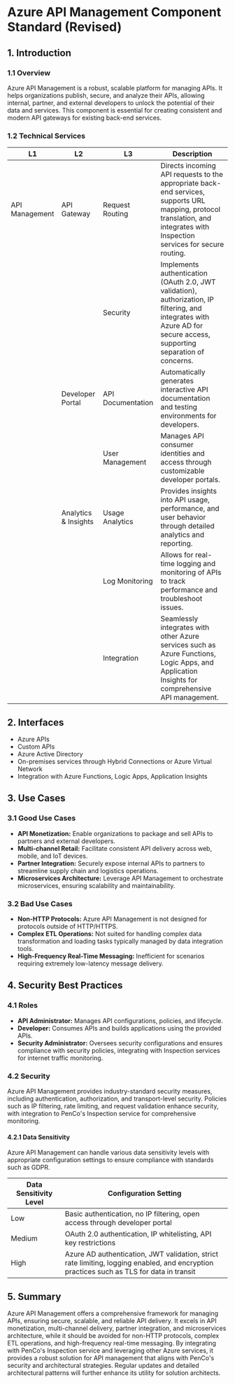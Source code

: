 # Azure API Management Component Standard (Revised)

## 1. Introduction

### 1.1 Overview

Azure API Management is a robust, scalable platform for managing APIs. It helps organizations publish, secure, and analyze their APIs, allowing internal, partner, and external developers to unlock the potential of their data and services. This component is essential for creating consistent and modern API gateways for existing back-end services.

### 1.2 Technical Services

| L1              | L2                  | L3                  | Description                                                                                                                                      |
|-----------------|---------------------|---------------------|--------------------------------------------------------------------------------------------------------------------------------------------------|
| API Management  | API Gateway         | Request Routing     | Directs incoming API requests to the appropriate back-end services, supports URL mapping, protocol translation, and integrates with Inspection services for secure routing. |
|                 |                     | Security            | Implements authentication (OAuth 2.0, JWT validation), authorization, IP filtering, and integrates with Azure AD for secure access, supporting separation of concerns. |
|                 | Developer Portal    | API Documentation   | Automatically generates interactive API documentation and testing environments for developers.                                                   |
|                 |                     | User Management     | Manages API consumer identities and access through customizable developer portals.                                                               |
|                 | Analytics & Insights| Usage Analytics     | Provides insights into API usage, performance, and user behavior through detailed analytics and reporting.                                       |
|                 |                     | Log Monitoring      | Allows for real-time logging and monitoring of APIs to track performance and troubleshoot issues.                                                |
|                 |                     | Integration         | Seamlessly integrates with other Azure services such as Azure Functions, Logic Apps, and Application Insights for comprehensive API management.  |

## 2. Interfaces

- Azure APIs
- Custom APIs
- Azure Active Directory
- On-premises services through Hybrid Connections or Azure Virtual Network
- Integration with Azure Functions, Logic Apps, Application Insights

## 3. Use Cases

### 3.1 Good Use Cases

- **API Monetization:** Enable organizations to package and sell APIs to partners and external developers.
- **Multi-channel Retail:** Facilitate consistent API delivery across web, mobile, and IoT devices.
- **Partner Integration:** Securely expose internal APIs to partners to streamline supply chain and logistics operations.
- **Microservices Architecture:** Leverage API Management to orchestrate microservices, ensuring scalability and maintainability.

### 3.2 Bad Use Cases

- **Non-HTTP Protocols:** Azure API Management is not designed for protocols outside of HTTP/HTTPS.
- **Complex ETL Operations:** Not suited for handling complex data transformation and loading tasks typically managed by data integration tools.
- **High-Frequency Real-Time Messaging:** Inefficient for scenarios requiring extremely low-latency message delivery.

## 4. Security Best Practices

### 4.1 Roles

- **API Administrator:** Manages API configurations, policies, and lifecycle.
- **Developer:** Consumes APIs and builds applications using the provided APIs.
- **Security Administrator:** Oversees security configurations and ensures compliance with security policies, integrating with Inspection services for internet traffic monitoring.

### 4.2 Security

Azure API Management provides industry-standard security measures, including authentication, authorization, and transport-level security. Policies such as IP filtering, rate limiting, and request validation enhance security, with integration to PenCo's Inspection service for comprehensive monitoring.

#### 4.2.1 Data Sensitivity

Azure API Management can handle various data sensitivity levels with appropriate configuration settings to ensure compliance with standards such as GDPR.

| Data Sensitivity Level | Configuration Setting                                                                 |
|------------------------|---------------------------------------------------------------------------------------|
| Low                    | Basic authentication, no IP filtering, open access through developer portal            |
| Medium                 | OAuth 2.0 authentication, IP whitelisting, API key restrictions                        |
| High                   | Azure AD authentication, JWT validation, strict rate limiting, logging enabled, and encryption practices such as TLS for data in transit |

## 5. Summary

Azure API Management offers a comprehensive framework for managing APIs, ensuring secure, scalable, and reliable API delivery. It excels in API monetization, multi-channel delivery, partner integration, and microservices architecture, while it should be avoided for non-HTTP protocols, complex ETL operations, and high-frequency real-time messaging. By integrating with PenCo's Inspection service and leveraging other Azure services, it provides a robust solution for API management that aligns with PenCo's security and architectural strategies. Regular updates and detailed architectural patterns will further enhance its utility for solution architects.